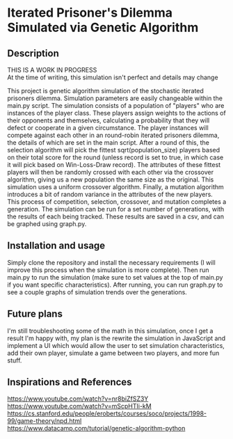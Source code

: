 # Iterated Prisoner's Dilemma Simulated via Genetic Algorithm

## Description
THIS IS A WORK IN PROGRESS <br />
At the time of writing, this simulation isn't perfect and details may change

This project is genetic algorithm simulation of the stochastic iterated prisoners dilemma. Simulation parameters are easily changeable within the main.py script. The simulation consists of a population of "players" who are instances of the player class. These players assign weights to the actions of their opponents and themselves, calculating a probability 
that they will defect or cooperate in a given circumstance. The player instances will compete against each other in an round-robin iterated prisoners dilemma, the details of which are set in the main script. After a round of this, the selection algorithm will pick the fittest sqrt(population_size) players based on their total score for the round (unless
record is set to true, in which case it will pick based on Win-Loss-Draw record). The attributes of these fittest players will then be randomly crossed with each other via the crossover algorithm, giving us a new population the same size as the original. This simulation uses a uniform crossover algorithm. Finally, a mutation algorithm introduces 
a bit of random variance in the attributes of the new players. This process of competition, selection, crossover, and mutation completes a generation. The simulation can be run for a set number of generations, with the results of each being tracked. These results are saved in a csv, and can be graphed using graph.py. 

## Installation and usage
Simply clone the repository and install the necessary requirements (I will improve this process when the simulation is more complete). Then run main.py to run the simulation (make sure to set values at the top of main.py if you want specific characteristics). After running, you can run graph.py to see a couple graphs of simulation trends over
the generations. 

## Future plans
I'm still troubleshooting some of the math in this simulation, once I get a result I'm happy with, my plan is the rewrite the simulation in JavaScript and implement a UI which would allow the user to set simulation characteristics, add their own player, simulate a game between two players, and more fun stuff. 

## Inspirations and References
https://www.youtube.com/watch?v=nr8biZfSZ3Y <br />
https://www.youtube.com/watch?v=mScpHTIi-kM <br />
https://cs.stanford.edu/people/eroberts/courses/soco/projects/1998-99/game-theory/npd.html <br />
https://www.datacamp.com/tutorial/genetic-algorithm-python 
